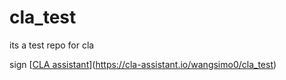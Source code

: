 # cla_test
its a test repo for cla

sign
[[CLA assistant](https://cla-assistant.io/readme/badge/wangsimo0/cla_test)](https://cla-assistant.io/wangsimo0/cla_test)
